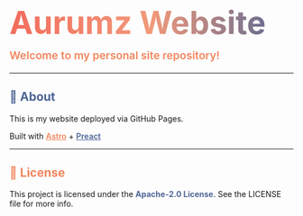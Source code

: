 <p align="center">
  <h1 style="background: linear-gradient(90deg, #f26c5d, #f2997a, #4d6595); -webkit-background-clip: text; color: transparent; font-size: 3.5rem; margin-bottom: 0.2em;">
    Aurumz Website
  </h1>
  <p style="font-size: 1.2rem; color: #f2855d; margin-top: 0; font-weight: 600;">
    Welcome to my personal site repository! 
  </p>
</p>

---

<h2 style="color:#4d6595;">🌟 About</h2>

This is my website deployed via GitHub Pages.  

 Built with <a href="https://astro.build/" style="color:#f2855d; font-weight:600;">Astro</a> + 
<a href="https://preactjs.com/" style="color:#4d6595; font-weight:600;">Preact</a>  

---

<h2 style="color:#f2855d;">📄 License</h2>
This project is licensed under the <strong style="color:#4d6595;">Apache-2.0 License</strong>.  
See the LICENSE file for more info.
